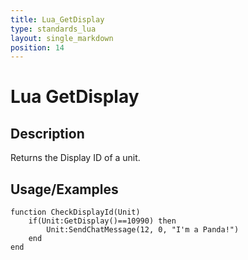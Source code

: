 ```yaml
---
title: Lua_GetDisplay
type: standards_lua
layout: single_markdown
position: 14
---
```


# Lua GetDisplay

## Description

Returns the Display ID of a unit.

## Usage/Examples

```
function CheckDisplayId(Unit)
	if(Unit:GetDisplay()==10990) then
		Unit:SendChatMessage(12, 0, "I'm a Panda!")
	end
end
```